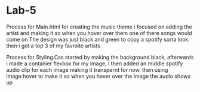 # Lab-5
Process for Main.html
for creating the music theme i focused on adding the artist and making it so when you hover over them one of there songs would come on
The design was just black and green to copy a spotify sorta look. then i got a top 3 of my favroite artists

Process for Styling.Css 
started by making the background black, afterwards i made a contanier flexbox for my image, I then added an middle spotify audio clip for each image making it transpernt for now. then using image:hover to make it so when you hover over the image the audio shows up